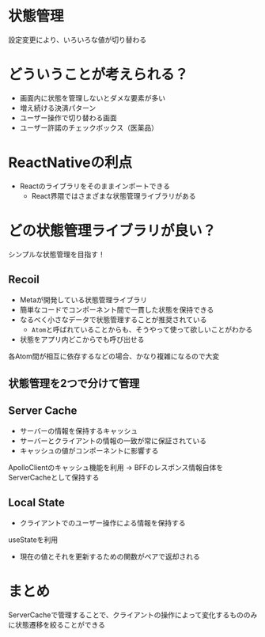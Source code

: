 # 状態管理
設定変更により、いろいろな値が切り替わる

# どういうことが考えられる？
- 画面内に状態を管理しないとダメな要素が多い
- 増え続ける決済パターン
- ユーザー操作で切り替わる画面
- ユーザー許諾のチェックボックス（医薬品）

# ReactNativeの利点
- Reactのライブラリをそのままインポートできる
  - React界隈ではさまざまな状態管理ライブラリがある

# どの状態管理ライブラリが良い？
シンプルな状態管理を目指す！

## Recoil
- Metaが開発している状態管理ライブラリ
- 簡単なコードでコンポーネント間で一貫した状態を保持できる
- なるべく小さなデータで状態管理することが推奨されている
  - `Atom`と呼ばれていることからも、そうやって使って欲しいことがわかる
- 状態をアプリ内どこからでも呼び出せる

各Atom間が相互に依存するなどの場合、かなり複雑になるので大変

## 状態管理を2つで分けて管理
## Server Cache
- サーバーの情報を保持するキャッシュ
- サーバーとクライアントの情報の一致が常に保証されている
- キャッシュの値がコンポーネントに影響する

ApolloClientのキャッシュ機能を利用
-> BFFのレスポンス情報自体をServerCacheとして保持する
## Local State
- クライアントでのユーザー操作による情報を保持する

useStateを利用
- 現在の値とそれを更新するための関数がペアで返却される

# まとめ
ServerCacheで管理することで、クライアントの操作によって変化するもののみに状態遷移を絞ることができる

